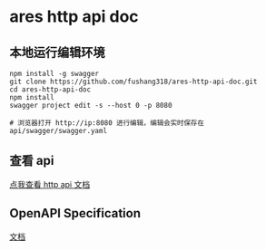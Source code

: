 # ares http api doc


## 本地运行编辑环境
```
npm install -g swagger
git clone https://github.com/fushang318/ares-http-api-doc.git
cd ares-http-api-doc
npm install
swagger project edit -s --host 0 -p 8080

# 浏览器打开 http://ip:8080 进行编辑，编辑会实时保存在 api/swagger/swagger.yaml
```

## 查看 api
[点我查看 http api 文档](https://fushang318.github.io/swagger-ui/?url=https://raw.githubusercontent.com/fushang318/ares-http-api-doc/master/api/swagger/swagger.yaml)

## OpenAPI Specification
[文档](https://github.com/OAI/OpenAPI-Specification/blob/master/versions/2.0.md)


